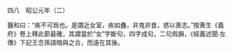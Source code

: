 四八　昭公元年（二）

醫和曰：“疾不可爲也。是謂近女室，疾如蠱，非鬼非食，惑以喪志。”按黄生《義府》卷上釋此節最確，其謂當於“女”字斷句，四字成句，二句爲韻，《經義述聞·左傳》下記王念孫語暗與之合，而遠在其後。